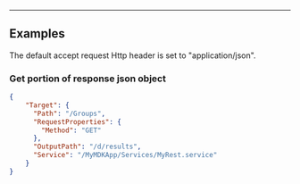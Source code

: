 
----
## Examples

The default accept request Http header is set to "application/json".

### Get portion of response json object

```json
{
    "Target": {
      "Path": "/Groups",
      "RequestProperties": {
        "Method": "GET"
      },
      "OutputPath": "/d/results",
      "Service": "/MyMDKApp/Services/MyRest.service"
    }
}
```
